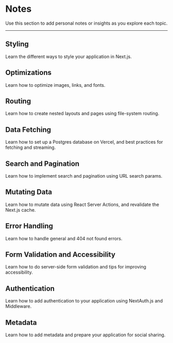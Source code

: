 # Notes

Use this section to add personal notes or insights as you explore each topic.

---

## Styling

Learn the different ways to style your application in Next.js.

## Optimizations

Learn how to optimize images, links, and fonts.

## Routing

Learn how to create nested layouts and pages using file-system routing.

## Data Fetching

Learn how to set up a Postgres database on Vercel, and best practices for fetching and streaming.

## Search and Pagination

Learn how to implement search and pagination using URL search params.

## Mutating Data

Learn how to mutate data using React Server Actions, and revalidate the Next.js cache.

## Error Handling

Learn how to handle general and 404 not found errors.

## Form Validation and Accessibility

Learn how to do server-side form validation and tips for improving accessibility.

## Authentication

Learn how to add authentication to your application using NextAuth.js and Middleware.

## Metadata

Learn how to add metadata and prepare your application for social sharing.